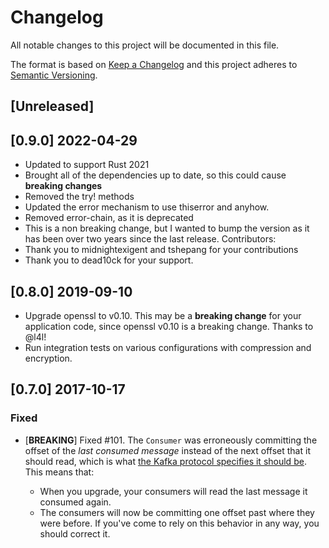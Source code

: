 # Changelog

All notable changes to this project will be documented in this file.

The format is based on [Keep a Changelog](http://keepachangelog.com/en/1.0.0/)
and this project adheres to [Semantic Versioning](http://semver.org/spec/v2.0.0.html).

## [Unreleased]

## [0.9.0] 2022-04-29

- Updated to support Rust 2021
- Brought all of the dependencies up to date, so this could cause **breaking changes**
- Removed the try! methods
- Updated the error mechanism to use thiserror and anyhow.
- Removed error-chain, as it is deprecated
- This is a non breaking change, but I wanted to bump the version as it has been over two years since the last release.
  Contributors:
- Thank you to midnightexigent and tshepang for your contributions
- Thank you to dead10ck for your support.

## [0.8.0] 2019-09-10

- Upgrade openssl to v0.10. This may be a **breaking change** for your
  application code, since openssl v0.10 is a breaking change. Thanks to @l4l!
- Run integration tests on various configurations with compression and
  encryption.

## [0.7.0] 2017-10-17

### Fixed

- [**BREAKING**] Fixed #101. The `Consumer` was erroneously committing the offset
  of the _last consumed message_ instead of the next offset that it should read,
  which is what [the Kafka protocol specifies it should
  be](https://kafka.apache.org/documentation.html#theconsumer). This means that:

  - When you upgrade, your consumers will read the last message it consumed again.
  - The consumers will now be committing one offset past where they were before.
    If you've come to rely on this behavior in any way, you should correct it.
